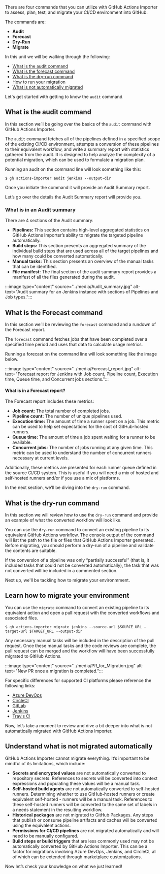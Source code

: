 There are four commands that you can utilize with GitHub Actions Importer to assess, plan, test, and migrate your CI/CD environment into GitHub.

The commands are:

- **Audit**
- **Forecast**
- **Dry-Run**
- **Migrate**

In this unit we will be walking through the following:
- [What is the audit command](https://github.com/githubpartners/microsoft-learn/edit/cami-actions-importer/github/migrate-cicd-pipelines-to-github-with-github-actions-importer/includes/3-How-run-GitHub-Actions-Importer-commands.md#what-is-the-audit-command)
- [What is the forecast command](https://github.com/githubpartners/microsoft-learn/edit/cami-actions-importer/github/migrate-cicd-pipelines-to-github-with-github-actions-importer/includes/3-How-run-GitHub-Actions-Importer-commands.md#what-is-the-forecast-command)
- [What is the dry-run command](https://github.com/githubpartners/microsoft-learn/edit/cami-actions-importer/github/migrate-cicd-pipelines-to-github-with-github-actions-importer/includes/3-How-run-GitHub-Actions-Importer-commands.md#what-is-the-dry-run-command)
- [How to run your migration](https://github.com/githubpartners/microsoft-learn/blob/cami-actions-importer/github/migrate-cicd-pipelines-to-github-with-github-actions-importer/includes/3-How-run-GitHub-Actions-Importer-commands.md#learn-how-to-migrate-your-environment)
- [What is not automatically migrated](https://github.com/githubpartners/microsoft-learn/blob/cami-actions-importer/github/migrate-cicd-pipelines-to-github-with-github-actions-importer/includes/3-How-run-GitHub-Actions-Importer-commands.md#understand-what-is-not-migrated-automatically)

Let's get started with getting to know the ```audit``` command. 

## What is the audit command
In this section we’ll be going over the basics of the ```audit``` command with GitHub Actions Importer.

The ```audit``` command fetches all of the pipelines defined in a specified scope of the existing CI/CD environment, attempts a conversion of these pipelines to their equivalent workflow, and write a summary report with statistics gathered from the audit. It is designed to help analyze the complexity of a potential migration, which can be used to formulate a migration plan. 

Running an audit on the command line will look something like this:
```
$ gh actions-importer audit jenkins --output-dir 
```

Once you initiate the command it will provide an Audit Summary report.

Let’s go over the details the Audit Summary report will provide you. 

### What is in an Audit summary

There are 4 sections of the Audit summary: 

- **Pipelines:** This section contains high-level aggregated statistics on GitHub Actions Importer’s ability to migrate the targeted pipeline automatically.
- **Build steps:** This section presents an aggregated summary of the individual build steps that are used across all of the target pipelines and how many could be converted automatically.
- **Manual tasks:** This section presents an overview of the manual tasks that can be identified.
- **File manifest:** The final section of the audit summary report provides a manifest of all the files generated during the audit. 

:::image type="content" source="../media/Audit_summary.jpg" alt-text="Audit summary for an Jenkins instance with sections of Pipelines and Job types.":::


## What is the Forecast command

In this section we’ll be reviewing the ```forecast``` command and a rundown of the Forecast report. 

The ```forecast``` command fetches jobs that have been completed over a specified time period and uses that data to calculate usage metrics.

Running a forecast on the command line will look something like the image below. 

:::image type="content" source="../media/Forecast_report.jpg" alt-text="Forecast report for Jenkins with Job count, Pipeline count, Execution time, Queue time, and Concurrent jobs sections.":::


#### What is in a Forecast report?

The Forecast report includes these metrics:

- **Job count:** The total number of completed jobs.
- **Pipeline count:** The number of unique pipelines used.
- **Execution time:** The amount of time a runner spent on a job. This metric can be used to help set expectations for the cost of GitHub-hosted runners.
- **Queue time:** The amount of time a job spent waiting for a runner to be available.
- **Concurrent jobs:** The number of jobs running at any given time. This metric can be used to understand the number of concurrent runners necessary at current levels.

Additionally, these metrics are presented for each runner queue defined in the source CI/CD system. This is useful if you will need a mix of hosted and self-hosted runners and/or if you use a mix of platforms.

In the next section, we’ll be diving into the ```dry-run``` command. 

## What is the dry-run command

In this section we will review how to use the ```dry-run``` command and provide an example of what the converted workflow will look like. 

You can use the ```dry-run``` command to convert an existing pipeline to its equivalent GitHub Actions workflow. The console output of the command will list the path to the file or files that GitHub Actions Importer generated. Before migrating, you should perform a dry-run of a pipeline and validate the contents are suitable.

If the conversion of a pipeline was only “partially successful” (that is, it included tasks that could not be converted automatically), the task that was not converted will be included in a commented section.

Next up, we'll be tackling how to migrate your environmment. 

## Learn how to migrate your environment 

You can use the ```migrate``` command to convert an existing pipeline to its equivalent action and open a pull request with the converted workflows and associated files.

```
$ gh actions-importer migrate jenkins --source-url $SOURCE_URL –target-url $TARGET_URL --output-dir 
```

Any necessary manual tasks will be included in the description of the pull request. Once these manual tasks and the code reviews are complete, the pull request can be merged and the workflow will have been successfully migrated to GitHub Actions.

:::image type="content" source="../media/PR_for_Migration.jpg" alt-text="New PR once a migration is completed.":::

For specific differences for supported CI platforms please reference the following links:

- [Azure DevOps](https://docs.github.com/en/actions/migrating-to-github-actions/migrating-from-azure-pipelines-to-github-actions)
- [CircleCI](https://docs.github.com/en/actions/migrating-to-github-actions/migrating-from-circleci-to-github-actions)
- [GitLab](https://docs.github.com/en/actions/migrating-to-github-actions/migrating-from-gitlab-cicd-to-github-actions)
- [Jenkins](https://docs.github.com/en/actions/migrating-to-github-actions/migrating-from-jenkins-to-github-actions)
- [Travis CI](https://docs.github.com/en/actions/migrating-to-github-actions/migrating-from-travis-ci-to-github-actions)

Now, let’s take a moment to review and dive a bit deeper into what is not automatically migrated with GitHub Actions Importer. 

## Understand what is not migrated automatically

GitHub Actions Importer cannot migrate everything. It’s important to be mindful of its limitations, which include:

- **Secrets and encrypted values** are not automatically converted to repository secrets. References to secrets will be converted into context expressions and populating these values will be a manual task.
- **Self-hosted build agents** are not automatically converted to self-hosted runners. Determining whether to use GitHub-hosted runners or create equivalent self-hosted - runners will be a manual task. References to these self-hosted runners will be converted to the same set of labels in a needs statement in the resulting workflow.
- **Historical packages** are not migrated to GitHub Packages. Any steps that publish or consume pipeline artifacts and caches will be converted using the equivalent actions.
- **Permissions for CI/CD pipelines** are not migrated automatically and will need to be manually configured.
- **Build steps or build triggers** that are less commonly used may not be automatically converted by GitHub Actions Importer. This can be a factor for migrations involving Azure DevOps, Jenkins, and CircleCI, all of which can be extended through marketplace customizations.

Now let’s check your knowledge on what we just learned!
